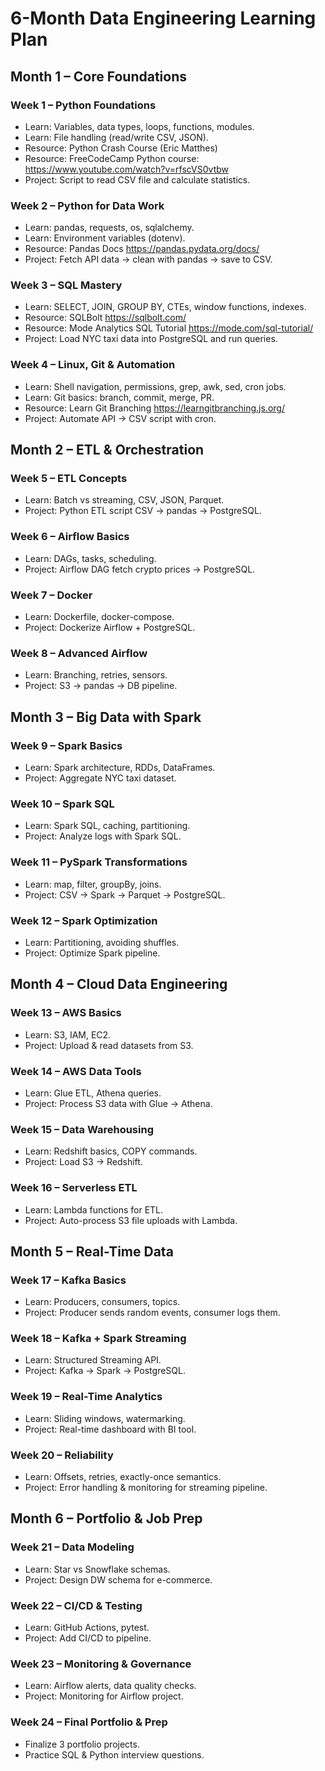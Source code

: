 # 6-Month Data Engineering Learning Plan

## Month 1 – Core Foundations

### Week 1 – Python Foundations
- Learn: Variables, data types, loops, functions, modules.
- Learn: File handling (read/write CSV, JSON).
- Resource: Python Crash Course (Eric Matthes)
- Resource: FreeCodeCamp Python course: https://www.youtube.com/watch?v=rfscVS0vtbw
- Project: Script to read CSV file and calculate statistics.

### Week 2 – Python for Data Work
- Learn: pandas, requests, os, sqlalchemy.
- Learn: Environment variables (dotenv).
- Resource: Pandas Docs https://pandas.pydata.org/docs/
- Project: Fetch API data → clean with pandas → save to CSV.

### Week 3 – SQL Mastery
- Learn: SELECT, JOIN, GROUP BY, CTEs, window functions, indexes.
- Resource: SQLBolt https://sqlbolt.com/
- Resource: Mode Analytics SQL Tutorial https://mode.com/sql-tutorial/
- Project: Load NYC taxi data into PostgreSQL and run queries.

### Week 4 – Linux, Git & Automation
- Learn: Shell navigation, permissions, grep, awk, sed, cron jobs.
- Learn: Git basics: branch, commit, merge, PR.
- Resource: Learn Git Branching https://learngitbranching.js.org/
- Project: Automate API → CSV script with cron.

## Month 2 – ETL & Orchestration

### Week 5 – ETL Concepts
- Learn: Batch vs streaming, CSV, JSON, Parquet.
- Project: Python ETL script CSV → pandas → PostgreSQL.

### Week 6 – Airflow Basics
- Learn: DAGs, tasks, scheduling.
- Project: Airflow DAG fetch crypto prices → PostgreSQL.

### Week 7 – Docker
- Learn: Dockerfile, docker-compose.
- Project: Dockerize Airflow + PostgreSQL.

### Week 8 – Advanced Airflow
- Learn: Branching, retries, sensors.
- Project: S3 → pandas → DB pipeline.

## Month 3 – Big Data with Spark

### Week 9 – Spark Basics
- Learn: Spark architecture, RDDs, DataFrames.
- Project: Aggregate NYC taxi dataset.

### Week 10 – Spark SQL
- Learn: Spark SQL, caching, partitioning.
- Project: Analyze logs with Spark SQL.

### Week 11 – PySpark Transformations
- Learn: map, filter, groupBy, joins.
- Project: CSV → Spark → Parquet → PostgreSQL.

### Week 12 – Spark Optimization
- Learn: Partitioning, avoiding shuffles.
- Project: Optimize Spark pipeline.

## Month 4 – Cloud Data Engineering

### Week 13 – AWS Basics
- Learn: S3, IAM, EC2.
- Project: Upload & read datasets from S3.

### Week 14 – AWS Data Tools
- Learn: Glue ETL, Athena queries.
- Project: Process S3 data with Glue → Athena.

### Week 15 – Data Warehousing
- Learn: Redshift basics, COPY commands.
- Project: Load S3 → Redshift.

### Week 16 – Serverless ETL
- Learn: Lambda functions for ETL.
- Project: Auto-process S3 file uploads with Lambda.

## Month 5 – Real-Time Data

### Week 17 – Kafka Basics
- Learn: Producers, consumers, topics.
- Project: Producer sends random events, consumer logs them.

### Week 18 – Kafka + Spark Streaming
- Learn: Structured Streaming API.
- Project: Kafka → Spark → PostgreSQL.

### Week 19 – Real-Time Analytics
- Learn: Sliding windows, watermarking.
- Project: Real-time dashboard with BI tool.

### Week 20 – Reliability
- Learn: Offsets, retries, exactly-once semantics.
- Project: Error handling & monitoring for streaming pipeline.

## Month 6 – Portfolio & Job Prep

### Week 21 – Data Modeling
- Learn: Star vs Snowflake schemas.
- Project: Design DW schema for e-commerce.

### Week 22 – CI/CD & Testing
- Learn: GitHub Actions, pytest.
- Project: Add CI/CD to pipeline.

### Week 23 – Monitoring & Governance
- Learn: Airflow alerts, data quality checks.
- Project: Monitoring for Airflow project.

### Week 24 – Final Portfolio & Prep
- Finalize 3 portfolio projects.
- Practice SQL & Python interview questions.

